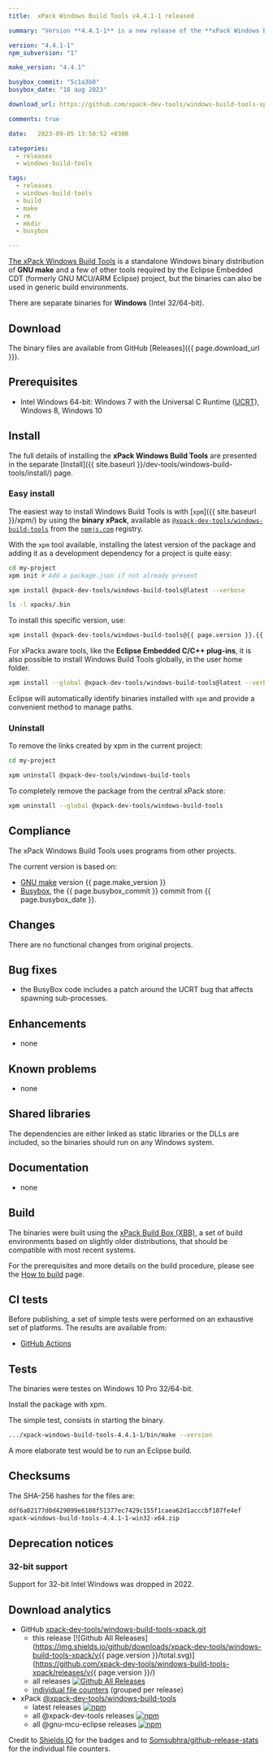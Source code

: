 ```yaml
---
title:  xPack Windows Build Tools v4.4.1-1 released

summary: "Version **4.4.1-1** is a new release of the **xPack Windows Build Tools** package, following the make release."

version: "4.4.1-1"
npm_subversion: "1"

make_version: "4.4.1"

busybox_commit: "5c1a3b0"
busybox_date: "18 aug 2023"

download_url: https://github.com/xpack-dev-tools/windows-build-tools-xpack/releases/tag/v4.4.1-1/

comments: true

date:   2023-09-05 13:50:52 +0300

categories:
  - releases
  - windows-build-tools

tags:
  - releases
  - windows-build-tools
  - build
  - make
  - rm
  - mkdir
  - busybox

---
```


[The xPack Windows Build Tools](https://xpack.github.io/windows-build-tools/)
is a standalone Windows binary distribution of
**GNU make** and a few of other tools required by the Eclipse Embedded CDT
(formerly GNU MCU/ARM Eclipse) project, but the binaries can also be used in
generic build environments.

There are separate binaries for **Windows** (Intel 32/64-bit).

## Download

The binary files are available from GitHub [Releases]({{ page.download_url }}).

## Prerequisites

- Intel Windows 64-bit: Windows 7 with the Universal C Runtime
  ([UCRT](https://support.microsoft.com/en-us/topic/update-for-universal-c-runtime-in-windows-c0514201-7fe6-95a3-b0a5-287930f3560c)),
  Windows 8, Windows 10

## Install

The full details of installing the **xPack Windows Build Tools**
are presented in the separate
[Install]({{ site.baseurl }}/dev-tools/windows-build-tools/install/) page.

### Easy install

The easiest way to install Windows Build Tools is with
[`xpm`]({{ site.baseurl }}/xpm/)
by using the **binary xPack**, available as
[`@xpack-dev-tools/windows-build-tools`](https://www.npmjs.com/package/@xpack-dev-tools/windows-build-tools)
from the [`npmjs.com`](https://www.npmjs.com) registry.

With the `xpm` tool available, installing
the latest version of the package and adding it as
a development dependency for a project is quite easy:

```sh
cd my-project
xpm init # Add a package.json if not already present

xpm install @xpack-dev-tools/windows-build-tools@latest --verbose

ls -l xpacks/.bin
```

To install this specific version, use:

```sh
xpm install @xpack-dev-tools/windows-build-tools@{{ page.version }}.{{ page.npm_subversion }} --verbose
```

For xPacks aware tools, like the **Eclipse Embedded C/C++ plug-ins**,
it is also possible to install Windows Build Tools globally, in the user home folder.

```sh
xpm install --global @xpack-dev-tools/windows-build-tools@latest --verbose
```

Eclipse will automatically
identify binaries installed with
`xpm` and provide a convenient method to manage paths.

### Uninstall

To remove the links created by xpm in the current project:

```sh
cd my-project

xpm uninstall @xpack-dev-tools/windows-build-tools
```

To completely remove the package from the central xPack store:

```sh
xpm uninstall --global @xpack-dev-tools/windows-build-tools
```

## Compliance

The xPack Windows Build Tools uses programs from other projects.

The current version is based on:

- [GNU make](https://ftpmirror.gnu.org/make/) version {{ page.make_version }}
- [Busybox](https://github.com/rmyorston/busybox-w32), the {{ page.busybox_commit }}
commit from {{ page.busybox_date }}.

## Changes

There are no functional changes from original projects.

## Bug fixes

- the BusyBox code includes a patch around the UCRT bug that affects spawning
  sub-processes.

## Enhancements

- none

## Known problems

- none

## Shared libraries

The dependencies are either linked as static libraries or the
DLLs are included, so the binaries should run on any Windows system.

## Documentation

- none

## Build

The binaries were built using the
[xPack Build Box (XBB)](https://xpack.github.io/xbb/), a set
of build environments based on slightly older distributions, that should be
compatible with most recent systems.

For the prerequisites and more details on the build procedure, please see the
[How to build](https://github.com/xpack-dev-tools/windows-build-tools-xpack/blob/xpack/README-BUILD.md) page.

## CI tests

Before publishing, a set of simple tests were performed on an exhaustive
set of platforms. The results are available from:

- [GitHub Actions](https://github.com/xpack-dev-tools/windows-build-tools-xpack/actions/)

## Tests

The binaries were testes on Windows 10 Pro 32/64-bit.

Install the package with xpm.

The simple test, consists in starting the binary.

```sh
.../xpack-windows-build-tools-4.4.1-1/bin/make --version
```

A more elaborate test would be to run an Eclipse build.

## Checksums

The SHA-256 hashes for the files are:

```txt
ddf6a02177d0d429099e6108f51377ec7429c155f1caea62d1acccbf107fe4ef
xpack-windows-build-tools-4.4.1-1-win32-x64.zip

```

## Deprecation notices

### 32-bit support

Support for 32-bit Intel Windows was dropped in 2022.

## Download analytics

- GitHub [xpack-dev-tools/windows-build-tools-xpack.git](https://github.com/xpack-dev-tools/windows-build-tools-xpack/)
  - this release [![Github All Releases](https://img.shields.io/github/downloads/xpack-dev-tools/windows-build-tools-xpack/v{{ page.version }}/total.svg)](https://github.com/xpack-dev-tools/windows-build-tools-xpack/releases/v{{ page.version }}/)
  - all releases [![Github All Releases](https://img.shields.io/github/downloads/xpack-dev-tools/windows-build-tools-xpack/total.svg)](https://github.com/xpack-dev-tools/windows-build-tools-xpack/releases/)
  - [individual file counters](https://somsubhra.github.io/github-release-stats/?username=xpack-dev-tools&repository=windows-build-tools-xpack) (grouped per release)
- xPack [@xpack-dev-tools/windows-build-tools](https://github.com/xpack-dev-tools/windows-build-tools-xpack/)
  - latest releases [![npm](https://img.shields.io/npm/dw/@xpack-dev-tools/windows-build-tools.svg)](https://www.npmjs.com/package/@xpack-dev-tools/windows-build-tools/)
  - all @xpack-dev-tools releases [![npm](https://img.shields.io/npm/dt/@xpack-dev-tools/windows-build-tools.svg)](https://www.npmjs.com/package/@xpack-dev-tools/windows-build-tools/)
  - all @gnu-mcu-eclipse releases [![npm](https://img.shields.io/npm/dt/@gnu-mcu-eclipse/windows-build-tools.svg)](https://www.npmjs.com/package/@gnu-mcu-eclipse/windows-build-tools/)

Credit to [Shields IO](https://shields.io) for the badges and to
[Somsubhra/github-release-stats](https://github.com/Somsubhra/github-release-stats)
for the individual file counters.
